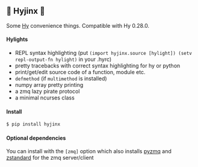 ## 🦑 Hyjinx 🦑

Some [Hy](http://hylang.org) convenience things. Compatible with Hy 0.28.0.

#### Hylights

- REPL syntax highlighting (put `(import hyjinx.source [hylight]) (setv repl-output-fn hylight)` in your .hyrc)
- pretty tracebacks with correct syntax highlighting for hy or python
- print/get/edit source code of a function, module etc.
- `defmethod` (if `multimethod` is installed)
- numpy array pretty printing
- a zmq lazy pirate protocol
- a minimal ncurses class

#### Install

```bash
$ pip install hyjinx
```

#### Optional dependencies

You can install with the `[zmq]` option which also installs [pyzmq](https://pypi.org/project/pyzmq/) and [zstandard](https://pypi.org/project/zstandard/) for the zmq server/client
